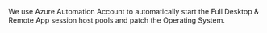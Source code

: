 We use Azure Automation Account to automatically start the Full Desktop & Remote App session host pools and patch the Operating System.

